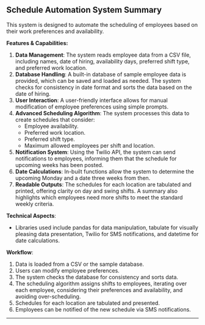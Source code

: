 ## **Schedule Automation System Summary**

This system is designed to automate the scheduling of employees based on their work preferences and availability.

**Features & Capabilities:**
1. **Data Management**: The system reads employee data from a CSV file, including names, date of hiring, availability days, preferred shift type, and preferred work location. 
2. **Database Handling**: A built-in database of sample employee data is provided, which can be saved and loaded as needed. The system checks for consistency in date format and sorts the data based on the date of hiring.
3. **User Interaction**: A user-friendly interface allows for manual modification of employee preferences using simple prompts.
4. **Advanced Scheduling Algorithm**: The system processes this data to create schedules that consider:
   - Employee availability.
   - Preferred work location.
   - Preferred shift type.
   - Maximum allowed employees per shift and location.
5. **Notification System**: Using the Twilio API, the system can send notifications to employees, informing them that the schedule for upcoming weeks has been posted.
6. **Date Calculations**: In-built functions allow the system to determine the upcoming Monday and a date three weeks from then.
7. **Readable Outputs**: The schedules for each location are tabulated and printed, offering clarity on day and swing shifts. A summary also highlights which employees need more shifts to meet the standard weekly criteria.

**Technical Aspects**:
   - Libraries used include pandas for data manipulation, tabulate for visually pleasing data presentation, Twilio for SMS notifications, and datetime for date calculations.

**Workflow**:
1. Data is loaded from a CSV or the sample database.
2. Users can modify employee preferences.
3. The system checks the database for consistency and sorts data.
4. The scheduling algorithm assigns shifts to employees, iterating over each employee, considering their preferences and availability, and avoiding over-scheduling.
5. Schedules for each location are tabulated and presented.
6. Employees can be notified of the new schedule via SMS notifications.

---
